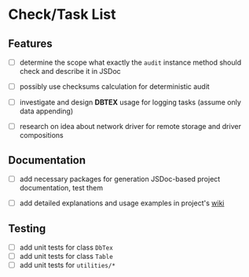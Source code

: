 # Check/Task List


## Features

- [ ] determine the scope what exactly the `audit` instance method should check and describe it in JSDoc
- [ ] possibly use checksums calculation for deterministic audit
- [ ] investigate and design **DBTEX** usage for logging tasks (assume only data appending)
- [ ] research on idea about network driver for remote storage and driver compositions


## Documentation

- [ ] add necessary packages for generation JSDoc-based project documentation, test them
- [ ] add detailed explanations and usage examples in project's [wiki](https://github.com/zhibirc/dbtex/wiki)


## Testing

- [ ] add unit tests for class `DbTex`
- [ ] add unit tests for class `Table`
- [ ] add unit tests for `utilities/*`
